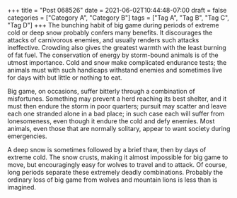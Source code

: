+++
title = "Post 068526"
date = 2021-06-02T10:44:48-07:00
draft = false
categories = ["Category A", "Category B"]
tags = ["Tag A", "Tag B", "Tag C", "Tag D"]
+++
The bunching habit of big game during periods of extreme cold or deep snow probably confers many benefits. It discourages the attacks of carnivorous enemies, and usually renders such attacks ineffective. Crowding also gives the greatest warmth with the least burning of fat fuel. The conservation of energy by storm-bound animals is of the utmost importance. Cold and snow make complicated endurance tests; the animals must with such handicaps withstand enemies and sometimes live for days with but little or nothing to eat.

Big game, on occasions, suffer bitterly through a combination of misfortunes. Something may prevent a herd reaching its best shelter, and it must then endure the storm in poor quarters; pursuit may scatter and leave each one stranded alone in a bad place; in such case each will suffer from lonesomeness, even though it endure the cold and defy enemies. Most animals, even those that are normally solitary, appear to want society during emergencies.

A deep snow is sometimes followed by a brief thaw, then by days of extreme cold. The snow crusts, making it almost impossible for big game to move, but encouragingly easy for wolves to travel and to attack. Of course, long periods separate these extremely deadly combinations. Probably the ordinary loss of big game from wolves and mountain lions is less than is imagined.
